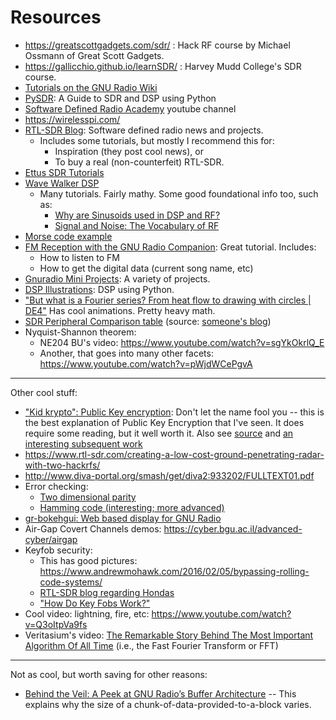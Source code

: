# Resources

- https://greatscottgadgets.com/sdr/ : Hack RF course by Michael Ossmann of Great Scott Gadgets.
- https://gallicchio.github.io/learnSDR/ : Harvey Mudd College's SDR course.
- [Tutorials on the GNU Radio Wiki](https://wiki.gnuradio.org/index.php/Tutorials)
- [PySDR](https://pysdr.org/): A Guide to SDR and DSP using Python
- [Software Defined Radio Academy](youtube.com/c/SoftwareDefinedRadioAcademy) youtube channel
- https://wirelesspi.com/
- [RTL-SDR Blog](https://www.rtl-sdr.com/): Software defined radio news and projects.
  - Includes some tutorials, but mostly I recommend this for:
    - Inspiration (they post cool news), or
    - To buy a real (non-counterfeit) RTL-SDR.
- [Ettus SDR Tutorials](https://files.ettus.com/tutorials/)
- [Wave Walker DSP](https://www.wavewalkerdsp.com/)
  - Many tutorials. Fairly mathy. Some good foundational info too, such as:
    - [Why are Sinusoids used in DSP and RF?](https://www.wavewalkerdsp.com/2021/09/18/why-are-sinusoids-used-in-dsp-and-rf/)
    - [Signal and Noise: The Vocabulary of RF](https://www.wavewalkerdsp.com/2021/08/31/signal-and-noise-the-vocabulary-of-rf/)
- [Morse code example](https://github.com/duggabe/gr-morse-code-gen)
- [FM Reception with the GNU Radio Companion](https://www.nutsvolts.com/magazine/article/fm-reception-with-the-gnu-radio-companion): Great tutorial. Includes:
  - How to listen to FM
  - How to get the digital data (current song name, etc)
- [Gnuradio Mini Projects](https://udel.edu/~mm/gr/): A variety of projects.
- [DSP Illustrations](https://dspillustrations.com/): DSP using Python. 
- ["But what is a Fourier series? From heat flow to drawing with circles | DE4"](https://www.youtube.com/watch?v=r6sGWTCMz2k) Has cool animations. Pretty heavy math. 
- [SDR Peripheral Comparison table](https://1.bp.blogspot.com/-tFTzeEj9VK8/XHlhJJYnCnI/AAAAAAAAK7c/vIIP_1-L2M4kdItgoCZ3rF44AJG8qYKywCLcBGAs/s1600/sdr%2Bcomparison_201902.jpg) (source: [someone's blog](https://bv3ue.blogspot.com/))
- Nyquist-Shannon theorem:
  - NE204 BU's video: https://www.youtube.com/watch?v=sgYkOkrlQ_E
  - Another, that goes into many other facets: https://www.youtube.com/watch?v=pWjdWCePgvA

------------------------------

Other cool stuff:
- ["Kid krypto": Public Key encryption](https://classic.csunplugged.org/documents/activities/public-key-encryption/unplugged-18-public_key_encryption_0.pdf): Don't let the name fool you -- this is the best explanation of Public Key Encryption that I've seen. It does require some reading, but it well worth it. Also see [source](https://classic.csunplugged.org/activities/public-key-encryption/) and [an interesting subsequent work](https://files.eric.ed.gov/fulltext/EJ1177112.pdf)
- https://www.rtl-sdr.com/creating-a-low-cost-ground-penetrating-radar-with-two-hackrfs/
- http://www.diva-portal.org/smash/get/diva2:933202/FULLTEXT01.pdf
- Error checking:
  - [Two dimensional parity](https://thecsemonk.com/two-dimensional-parity/)
  - [Hamming code (interesting; more advanced)](https://www.youtube.com/watch?v=X8jsijhllIA)
- [gr-bokehgui: Web based display for GNU Radio](https://github.com/gnuradio/gr-bokehgui)
- Air-Gap Covert Channels demos: https://cyber.bgu.ac.il/advanced-cyber/airgap
- Keyfob security: 
  - This has good pictures: https://www.andrewmohawk.com/2016/02/05/bypassing-rolling-code-systems/
  - [RTL-SDR blog regarding Hondas](https://www.rtl-sdr.com/?s=honda)
  - ["How Do Key Fobs Work?"](https://www.theifod.com/how-do-key-fobs-work/)
- Cool video: lightning, fire, etc: https://www.youtube.com/watch?v=Q3oItpVa9fs
- Veritasium's video: [The Remarkable Story Behind The Most Important Algorithm Of All Time](https://www.youtube.com/watch?v=nmgFG7PUHfo) (i.e., the Fast Fourier Transform or FFT)

-----------------------------

Not as cool, but worth saving for other reasons:
- [Behind the Veil: A Peek at GNU Radio’s Buffer Architecture](https://www.gnuradio.org/blog/2017-01-05-buffers/) -- This explains why the size of a chunk-of-data-provided-to-a-block varies.
